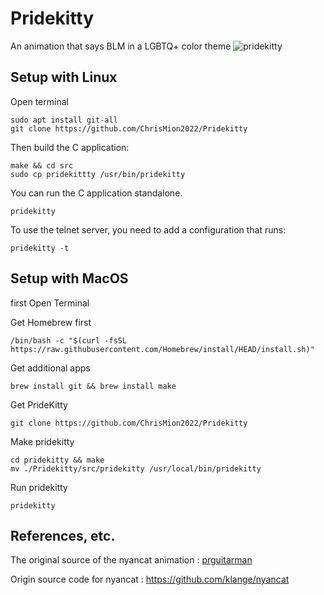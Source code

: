 # Pridekitty

An animation that says BLM in a LGBTQ+ color theme 
![pridekitty](https://user-images.githubusercontent.com/111705651/186676443-69e8513d-f0c5-4ab1-98c4-79f39b7de464.png)


## Setup with Linux

Open terminal 

    sudo apt install git-all
    git clone https://github.com/ChrisMion2022/Pridekitty

Then build the C application:

    make && cd src
    sudo cp pridekittty /usr/bin/pridekitty

You can run the C application standalone.

    pridekitty 
   

To use the telnet server, you need to add a configuration that runs:

    pridekitty -t
    
## Setup with MacOS

first Open Terminal

Get Homebrew first

    /bin/bash -c "$(curl -fsSL https://raw.githubusercontent.com/Homebrew/install/HEAD/install.sh)"
   
Get additional apps   
    
    brew install git && brew install make

Get PrideKitty
    
    git clone https://github.com/ChrisMion2022/Pridekitty
    
Make pridekitty    
    
    cd pridekitty && make
    mv ./Pridekitty/src/pridekitty /usr/local/bin/pridekitty
   
Run pridekitty   
    
    pridekitty

## References, etc.

The original source of the nyancat animation :
[prguitarman](http://www.prguitarman.com/index.php?id=348)

Origin source code for nyancat :
https://github.com/klange/nyancat
